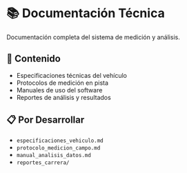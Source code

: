 # 📚 Documentación Técnica

Documentación completa del sistema de medición y análisis.

## 📖 Contenido
- Especificaciones técnicas del vehículo
- Protocolos de medición en pista
- Manuales de uso del software
- Reportes de análisis y resultados

## 📋 Por Desarrollar
- `especificaciones_vehiculo.md`
- `protocolo_medicion_campo.md` 
- `manual_analisis_datos.md`
- `reportes_carrera/`